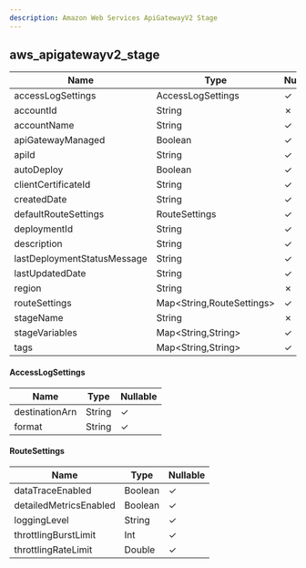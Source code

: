 ```yaml
---
description: Amazon Web Services ApiGatewayV2 Stage
---
```

aws_apigatewayv2_stage
----------------------

| **Name**                    | **Type**                  | **Nullable** |
| --------------------------- | ------------------------- | ------------ |
| accessLogSettings           | AccessLogSettings         | &check;      |
| accountId                   | String                    | &cross;      |
| accountName                 | String                    | &check;      |
| apiGatewayManaged           | Boolean                   | &check;      |
| apiId                       | String                    | &check;      |
| autoDeploy                  | Boolean                   | &check;      |
| clientCertificateId         | String                    | &check;      |
| createdDate                 | String                    | &check;      |
| defaultRouteSettings        | RouteSettings             | &check;      |
| deploymentId                | String                    | &check;      |
| description                 | String                    | &check;      |
| lastDeploymentStatusMessage | String                    | &check;      |
| lastUpdatedDate             | String                    | &check;      |
| region                      | String                    | &cross;      |
| routeSettings               | Map<String,RouteSettings> | &check;      |
| stageName                   | String                    | &cross;      |
| stageVariables              | Map<String,String>        | &check;      |
| tags                        | Map<String,String>        | &check;      |

#### AccessLogSettings
| **Name**       | **Type** | **Nullable** |
| -------------- | -------- | ------------ |
| destinationArn | String   | &check;      |
| format         | String   | &check;      |

#### RouteSettings
| **Name**               | **Type** | **Nullable** |
| ---------------------- | -------- | ------------ |
| dataTraceEnabled       | Boolean  | &check;      |
| detailedMetricsEnabled | Boolean  | &check;      |
| loggingLevel           | String   | &check;      |
| throttlingBurstLimit   | Int      | &check;      |
| throttlingRateLimit    | Double   | &check;      |
